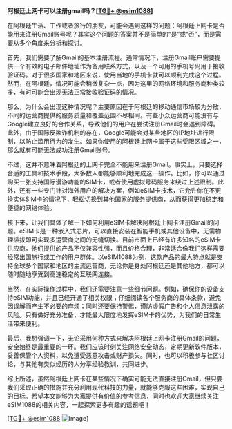 **阿根廷上网卡可以注册gmail吗？[[TG💪+ @esim1088](https://t.me/s/esim1088)]**

在阿根廷生活、工作或者旅行的朋友，可能会遇到这样的问题：阿根廷上网卡是否能用来注册Gmail账号呢？其实这个问题的答案并不是简单的“是”或“否”，而是需要从多个角度来分析和探讨。

首先，我们需要了解Gmail的基本注册流程。通常情况下，注册Gmail账户需要提供一个有效的电子邮件地址作为备用联系方式，以及一个可用的手机号码用于接收验证码。对于很多国家和地区来说，使用当地的手机卡就可以顺利完成这个过程。然而，在阿根廷，情况可能会稍微复杂一点，因为这里的网络环境和服务商种类较多，有时可能会出现无法正常接收验证码的情况。

那么，为什么会出现这种情况呢？主要原因在于阿根廷的移动通信市场较为分散，不同的运营商提供的服务质量和覆盖范围不尽相同。有些小众运营商可能没有与Google建立良好的合作关系，导致他们的用户在尝试注册Gmail时会遇到障碍。此外，由于国际反欺诈机制的存在，Google可能会对某些地区的IP地址进行限制，以防止滥用行为的发生。如果你使用的阿根廷上网卡属于这些受限区域之一，那么就有可能无法成功注册Gmail账号。

不过，这并不意味着阿根廷的上网卡完全不能用来注册Gmail。事实上，只要选择合适的工具和技术手段，大多数人都能够顺利地完成这一操作。比如，你可以通过购买一张支持国际漫游功能的SIM卡，或者使用虚拟号码服务来绕过上述限制。此外，还有一些专门针对海外用户的解决方案，例如eSIM卡技术，它允许你在不更换实体SIM卡的情况下，轻松切换到其他国家的服务提供商，从而获得更加稳定和便捷的网络体验。

接下来，让我们具体了解一下如何利用eSIM卡解决阿根廷上网卡注册Gmail的问题。eSIM卡是一种嵌入式芯片，可以直接安装在智能手机或其他设备中，无需物理插拔即可实现多运营商之间的无缝切换。目前市面上已经有许多知名的eSIM卡供应商，他们提供的产品不仅兼容性强，而且价格合理，非常适合像我们这样需要经常出国旅行或工作的用户群体。以eSIM1088为例，这款产品的最大特点就是支持全球多个国家和地区的主流运营商，无论你是身处阿根廷还是其他地方，都可以随时随地享受到高速稳定的互联网连接。

当然，在实际操作过程中，我们还需要注意一些细节问题。例如，确保你的设备支持eSIM功能，并且已经开通了相关权限；仔细阅读各个服务商的具体条款，避免因误解而产生不必要的麻烦；同时还要保持警惕，谨防虚假广告和个人信息泄露的风险。只有做好充分准备，才能最大限度地发挥eSIM卡的优势，为我们的日常生活带来便利。

最后，我想强调一下，无论采用何种方式来解决阿根廷上网卡注册Gmail的问题，安全始终是最重要的一环。我们应该时刻关注网络安全动态，定期更新软件版本，妥善保管个人资料，以免遭受恶意攻击或财产损失。同时，也可以积极参与社区讨论，与其他有类似经历的人分享经验教训，共同进步。

综上所述，虽然阿根廷上网卡在某些情况下确实可能无法直接注册Gmail，但只要我们采取正确的措施并充分利用现代科技的力量，就能够克服这些困难，实现自己的目标。希望本文能够为大家提供有价值的参考信息，同时也欢迎大家继续关注eSIM1088的相关内容，一起探索更多有趣的话题吧！

[[TG💪+ @esim1088](https://t.me/s/esim1088) ![Image](https://i.postimg.cc/4NQfJmqS/Snipaste-2025-05-13-00-14-12.png)]